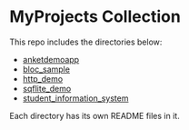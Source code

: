 # MyProjects Collection

This repo includes the directories below:

- [anketdemoapp](./anketdemoapp)
- [bloc_sample](./bloc_sample)
- [http_demo](./http_demo)
- [sqflite_demo](./sqflite_demo)
- [student_information_system](./student_information_system)

Each directory has its own README files in it.
